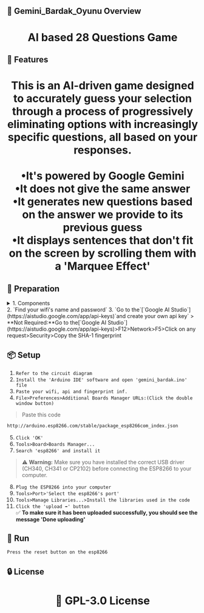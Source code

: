 <!-- Proje-Resmi -->

## 👀 Gemini_Bardak_Oyunu Overview  
<h1 align="center">AI based 28 Questions Game</h1>  


## 🚀 Features  
<h1 align="center">This is an AI-driven game designed to accurately guess your selection through a process of progressively eliminating options with increasingly specific questions, all based on your responses.<br><br>•It's powered by Google Gemini<br>•It does not give the same answer<br>•It generates new questions based on the answer we provide to its previous guess<br>•It displays sentences that don't fit on the screen by scrolling them with a 'Marquee Effect'</h1>  


## 🔎 Preparation
<details>
<summary>1. Components</summary>
'1' ESP-8266 0.96 inch oled development board
'3' Button
</details>
2. `Find your wifi's name and password`
3. `Go to the`[`Google AI Studio`](https://aistudio.google.com/app/api-keys)`and create your own api key`
> **Not Required:**Go to the[`Google AI Studio`](https://aistudio.google.com/app/api-keys)>F12>Network>F5>Click on any request>Security>Copy the SHA-1 fingerprint
   


## 📦 Setup 
1. `Refer to the circuit diagram`
2. `Install the 'Arduino IDE' software and open 'gemini_bardak.ino' file`
3. `Paste your wifi, api and fingerprint inf.`
4. `File>Preferences>Additional Boards Manager URLs:(Click the double window button)`
>Paste this code  
```bash
http://arduino.esp8266.com/stable/package_esp8266com_index.json
```
5. `Click 'OK'`  
6. `Tools>Board>Boards Manager...`  
7. `Search 'esp8266' and install it` 
> ⚠️ **Warning:** Make sure you have installed the correct USB driver (CH340, CH341 or CP2102) before connecting the ESP8266 to your computer.
8. `Plug the ESP8266 into your computer`  
9. `Tools>Port>'Select the esp8266's port'`
10. `Tools>Manage Libraries...>Install the libraries used in the code`
11. `Click the 'upload ➡️' button`  
✅ **To make sure it has been uploaded successfully, you should see the message 'Done uploading'**  


## 🎉 Run  
`Press the reset button on the esp8266`  


## 🔒 License  
<h1 align="center">📜 GPL-3.0 License</h1>  
